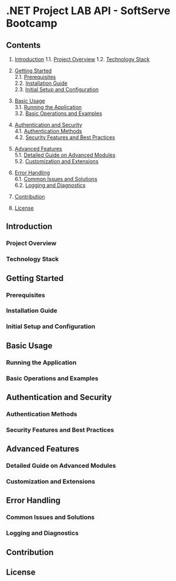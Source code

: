 # .NET Project LAB API - SoftServe Bootcamp

## Contents

1. [Introduction](#introduction) 
   1.1. [Project Overview](#project-overview) 
   1.2. [Technology Stack](#technology-stack) <br>

2. [Getting Started](#getting-started) <br>
   2.1. [Prerequisites](#prerequisites) <br>
   2.2. [Installation Guide](#installation-guide) <br>
   2.3. [Initial Setup and Configuration](#initial-setup-and-configuration) <br>
3. [Basic Usage](#basic-usage) <br>
       3.1. [Running the Application](#running-the-application) <br>
   3.2. [Basic Operations and Examples](#basic-operations-and-examples) <br>
4. [Authentication and Security](#authentication-and-security) <br>
   4.1. [Authentication Methods](#authentication-methods) <br>
   4.2. [Security Features and Best Practices](#security-features-and-best-practices) <br>
5. [Advanced Features](#advanced-features) <br>
   5.1. [Detailed Guide on Advanced Modules](#detailed-guide-on-advanced-modules) <br>
   5.2. [Customization and Extensions](#customization-and-extensions) <br>
6. [Error Handling](#error-handling) <br>
   6.1. [Common Issues and Solutions](#common-issues-and-solutions) <br>
   6.2. [Logging and Diagnostics](#logging-and-diagnostics) <br>
7. [Contribution](#contribution) <br>
8. [License](#license)

## Introduction
### Project Overview
### Technology Stack

## Getting Started
### Prerequisites
### Installation Guide
### Initial Setup and Configuration

## Basic Usage
### Running the Application
### Basic Operations and Examples

## Authentication and Security
### Authentication Methods
### Security Features and Best Practices

## Advanced Features
### Detailed Guide on Advanced Modules
### Customization and Extensions

## Error Handling
### Common Issues and Solutions
### Logging and Diagnostics

## Contribution

## License
